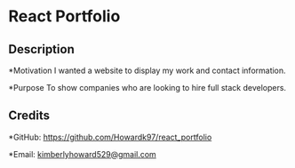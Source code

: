 # React Portfolio

## Description
  *Motivation
  I wanted a website to display my work and contact information.

  *Purpose
  To show companies who are looking to hire full stack developers.


## Credits
*GitHub:  https://github.com/Howardk97/react_portfolio

*Email: kimberlyhoward529@gmail.com
